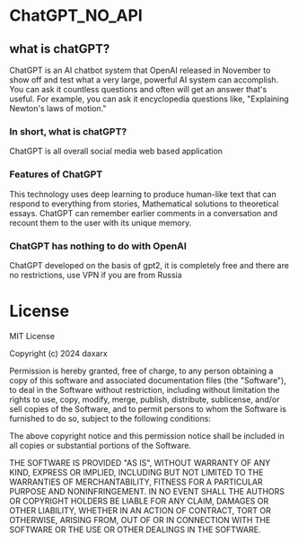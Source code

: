 # ChatGPT_NO_API
## what is chatGPT?
ChatGPT is an AI chatbot system that OpenAI released in November to show off and test what a very large, powerful AI system can accomplish. 
You can ask it countless questions and often will get an answer that's useful. 
For example, you can ask it encyclopedia questions like, "Explaining Newton's laws of motion."

### In short, what is chatGPT?
ChatGPT is all overall social media web based application

### Features of ChatGPT
This technology uses deep learning to produce human-like text that can respond to everything from stories, Mathematical solutions to theoretical essays. 
ChatGPT can remember earlier comments in a conversation and recount them to the user with its unique memory.

### ChatGPT has nothing to do with OpenAI
ChatGPT developed on the basis of gpt2, it is completely free and there are no restrictions, use VPN if you are from Russia

# License
MIT License

Copyright (c) 2024 daxarx

Permission is hereby granted, free of charge, to any person obtaining a copy
of this software and associated documentation files (the "Software"), to deal
in the Software without restriction, including without limitation the rights
to use, copy, modify, merge, publish, distribute, sublicense, and/or sell
copies of the Software, and to permit persons to whom the Software is
furnished to do so, subject to the following conditions:

The above copyright notice and this permission notice shall be included in all
copies or substantial portions of the Software.

THE SOFTWARE IS PROVIDED "AS IS", WITHOUT WARRANTY OF ANY KIND, EXPRESS OR
IMPLIED, INCLUDING BUT NOT LIMITED TO THE WARRANTIES OF MERCHANTABILITY,
FITNESS FOR A PARTICULAR PURPOSE AND NONINFRINGEMENT. IN NO EVENT SHALL THE
AUTHORS OR COPYRIGHT HOLDERS BE LIABLE FOR ANY CLAIM, DAMAGES OR OTHER
LIABILITY, WHETHER IN AN ACTION OF CONTRACT, TORT OR OTHERWISE, ARISING FROM,
OUT OF OR IN CONNECTION WITH THE SOFTWARE OR THE USE OR OTHER DEALINGS IN THE
SOFTWARE.
